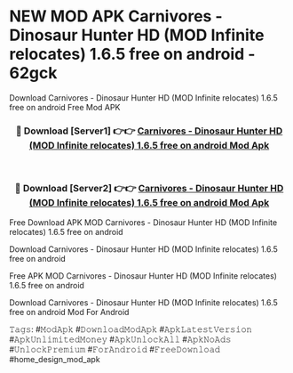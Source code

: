 # NEW MOD APK Carnivores - Dinosaur Hunter HD (MOD Infinite relocates) 1.6.5 free on android - 62gck
Download Carnivores - Dinosaur Hunter HD (MOD Infinite relocates) 1.6.5 free on android Free Mod APK

<div align="center">
<h3>🔴 Download [Server1] 👉👉 <a href="https://apk-comot.site?title=Carnivores_-_Dinosaur_Hunter_HD_(MOD_Infinite_relocates)_1.6.5_free_on_android">Carnivores - Dinosaur Hunter HD (MOD Infinite relocates) 1.6.5 free on android Mod Apk</a></h3><br>

<h3>🔴 Download [Server2] 👉👉 <a href="https://apk-comot.site?title=Carnivores_-_Dinosaur_Hunter_HD_(MOD_Infinite_relocates)_1.6.5_free_on_android">Carnivores - Dinosaur Hunter HD (MOD Infinite relocates) 1.6.5 free on android Mod Apk</a></h3>
</div>


Free Download APK MOD Carnivores - Dinosaur Hunter HD (MOD Infinite relocates) 1.6.5 free on android

Download Carnivores - Dinosaur Hunter HD (MOD Infinite relocates) 1.6.5 free on android 

Free APK MOD Carnivores - Dinosaur Hunter HD (MOD Infinite relocates) 1.6.5 free on android 

Download Carnivores - Dinosaur Hunter HD (MOD Infinite relocates) 1.6.5 free on android Mod For Android

𝚃𝚊𝚐𝚜: #𝙼𝚘𝚍𝙰𝚙𝚔 #𝙳𝚘𝚠𝚗𝚕𝚘𝚊𝚍𝙼𝚘𝚍𝙰𝚙𝚔 #𝙰𝚙𝚔𝙻𝚊𝚝𝚎𝚜𝚝𝚅𝚎𝚛𝚜𝚒𝚘𝚗 #𝙰𝚙𝚔𝚄𝚗𝚕𝚒𝚖𝚒𝚝𝚎𝚍𝙼𝚘𝚗𝚎𝚢 #𝙰𝚙𝚔𝚄𝚗𝚕𝚘𝚌𝚔𝙰𝚕𝚕 #𝙰𝚙𝚔𝙽𝚘𝙰𝚍𝚜 #𝚄𝚗𝚕𝚘𝚌𝚔𝙿𝚛𝚎𝚖𝚒𝚞𝚖 #𝙵𝚘𝚛𝙰𝚗𝚍𝚛𝚘𝚒𝚍 #𝙵𝚛𝚎𝚎𝙳𝚘𝚠𝚗𝚕𝚘𝚊𝚍 #home_design_mod_apk